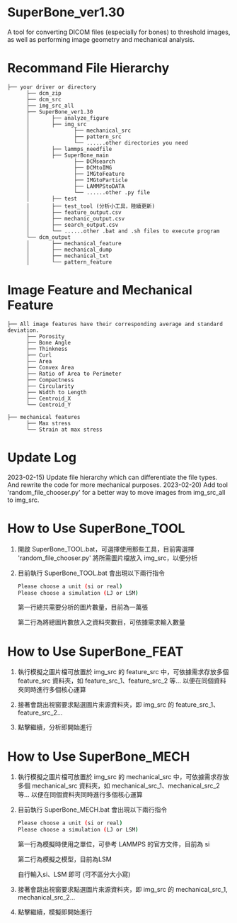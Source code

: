 # SuperBone_ver1.30
A tool for converting DICOM files (especially for bones) to threshold images, as well as performing image geometry and mechanical analysis.

# Recommand File Hierarchy
```
├── your driver or directory
      ├── dcm_zip
      ├── dcm_src
      ├── img_src_all
      ├── SuperBone_ver1.30
      │       ├── analyze_figure
      │       ├── img_src
      │              ├── mechanical_src
      │              ├── pattern_src
      │              └── ......other directories you need
      │       ├── lammps_needfile        
      │       ├── SuperBone_main
      │              ├── DCMsearch
      │              ├── DCMtoIMG
      │              ├── IMGtoFeature
      │              ├── IMGtoParticle
      │              ├── LAMMPStoDATA
      │              └── ......other .py file
      │       ├── test
      │       ├── test_tool (分析小工具，陸續更新)
      │       ├── feature_output.csv
      │       ├── mechanic_output.csv
      │       ├── search_output.csv
      │       └── ......other .bat and .sh files to execute program  
      └── dcm_output
      │       ├── mechanical_feature
      │       ├── mechanical_dump
      │       ├── mechanical_txt
      │       └── pattern_feature        
```

# Image Feature and Mechanical Feature
```
├── All image features have their corresponding average and standard deviation.
      ├── Porosity
      ├── Bone Angle
      ├── Thinkness
      ├── Curl
      ├── Area
      ├── Convex Area  
      ├── Ratio of Area to Perimeter
      ├── Compactness
      ├── Circularity 
      ├── Width to Length
      ├── Centroid_X
      └── Centroid_Y             
```
```
├── mechanical features
      ├── Max stress
      └── Strain at max stress            
```

# Update Log

2023-02-15) Update file hierarchy which can differentiate the file types. And rewrite the code for more mechanical purposes.
2023-02-20) Add tool 'random_file_chooser.py' for a better way to move images from img_src_all to img_src.

# How to Use SuperBone_TOOL

1) 開啟 SuperBone_TOOL.bat，可選擇使用那些工具，目前需選擇 'random_file_chooser.py' 將所需圖片檔放入 img_src，以便分析

2) 目前執行 SuperBone_TOOL.bat 會出現以下兩行指令

   ```bash
   Please choose a unit (si or real)
   Please choose a simulation (LJ or LSM)
   ```
   第一行總共需要分析的圖片數量，目前為一萬張
   
   第二行為將總圖片數放入之資料夾數目，可依據需求輸入數量
   
# How to Use SuperBone_FEAT

1) 執行模擬之圖片檔可放置於 img_src 的 feature_src 中，可依據需求存放多個 feature_src 資料夾，如 feature_src_1、feature_src_2 等...
   以便在同個資料夾同時進行多個核心運算 

2) 接著會跳出視窗要求點選圖片來源資料夾，即 img_src 的 feature_src_1、feature_src_2...

3) 點擊繼續，分析即開始進行

# How to Use SuperBone_MECH

1) 執行模擬之圖片檔可放置於 img_src 的 mechanical_src 中，可依據需求存放多個 mechanical_src 資料夾，如 mechanical_src_1、mechanical_src_2 等...
   以便在同個資料夾同時進行多個核心運算

2) 目前執行 SuperBone_MECH.bat 會出現以下兩行指令

   ```bash
   Please choose a unit (si or real)
   Please choose a simulation (LJ or LSM)
   ```
   第一行為模擬時使用之單位，可參考 LAMMPS 的官方文件，目前為 si
   
   第二行為模擬之模型，目前為LSM

   自行輸入si、LSM 即可 (可不區分大小寫)

3) 接著會跳出視窗要求點選圖片來源資料夾，即 img_src 的 mechanical_src_1, mechanical_src_2...

4) 點擊繼續，模擬即開始進行
